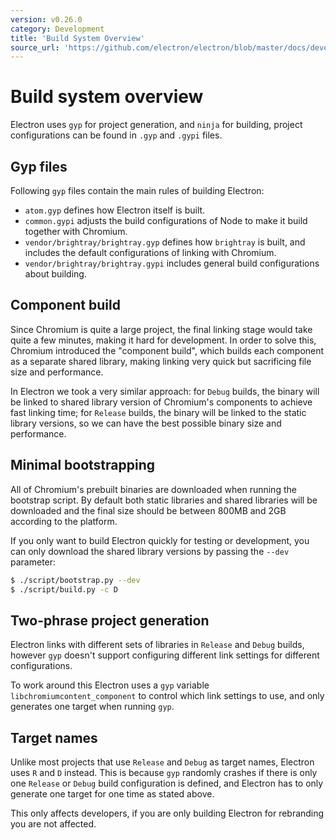 ```yaml
---
version: v0.26.0
category: Development
title: 'Build System Overview'
source_url: 'https://github.com/electron/electron/blob/master/docs/development/build-system-overview.md'
---
```


# Build system overview

Electron uses `gyp` for project generation, and `ninja` for building, project
configurations can be found in `.gyp` and `.gypi` files.

## Gyp files

Following `gyp` files contain the main rules of building Electron:

* `atom.gyp` defines how Electron itself is built.
* `common.gypi` adjusts the build configurations of Node to make it build
  together with Chromium.
* `vendor/brightray/brightray.gyp` defines how `brightray` is built, and
  includes the default configurations of linking with Chromium.
* `vendor/brightray/brightray.gypi` includes general build configurations about
  building.

## Component build

Since Chromium is quite a large project, the final linking stage would take
quite a few minutes, making it hard for development. In order to solve this,
Chromium introduced the "component build", which builds each component as a
separate shared library, making linking very quick but sacrificing file size
and performance.

In Electron we took a very similar approach: for `Debug` builds, the binary
will be linked to shared library version of Chromium's components to achieve
fast linking time; for `Release` builds, the binary will be linked to the static
library versions, so we can have the best possible binary size and performance.

## Minimal bootstrapping

All of Chromium's prebuilt binaries are downloaded when running the bootstrap
script. By default both static libraries and shared libraries will be
downloaded and the final size should be between 800MB and 2GB according to the
platform.

If you only want to build Electron quickly for testing or development, you
can only download the shared library versions by passing the `--dev` parameter:

```bash
$ ./script/bootstrap.py --dev
$ ./script/build.py -c D
```

## Two-phrase project generation

Electron links with different sets of libraries in `Release` and `Debug`
builds, however `gyp` doesn't support configuring different link settings for
different configurations.

To work around this Electron uses a `gyp` variable
`libchromiumcontent_component` to control which link settings to use, and only
generates one target when running `gyp`.

## Target names

Unlike most projects that use `Release` and `Debug` as target names, Electron
uses `R` and `D` instead. This is because `gyp` randomly crashes if there is
only one `Release` or `Debug` build configuration is defined, and Electron has
to only generate one target for one time as stated above.

This only affects developers, if you are only building Electron for rebranding
you are not affected.
